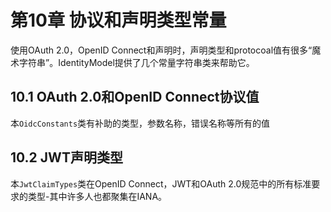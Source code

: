 # 第10章 协议和声明类型常量
使用OAuth 2.0，OpenID Connect和声明时，声明类型和protocoal值有很多“魔术字符串”。IdentityModel提供了几个常量字符串类来帮助它。

## 10.1 OAuth 2.0和OpenID Connect协议值
本`OidcConstants`类有补助的类型，参数名称，错误名称等所有的值

## 10.2 JWT声明类型
本`JwtClaimTypes`类在OpenID Connect，JWT和OAuth 2.0规范中的所有标准要求的类型-其中许多人也都聚集在IANA。